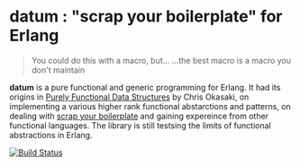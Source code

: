 # datum : "scrap your boilerplate" for Erlang

> You could do this with a macro, but...
> ...the best macro is a macro you don't maintain

**datum** is a pure functional and generic programming for Erlang. It had its origins in [Purely Functional Data Structures](https://www.cs.cmu.edu/~rwh/theses/okasaki.pdf) by Chris Okasaki, on implementing a various higher rank functional abstarctions and patterns, on dealing with [scrap your boilerplate](https://www.microsoft.com/en-us/research/publication/scrap-your-boilerplate-with-class/) and gaining expereince from other functional languages. The library is still testsing the limits of functional abstractions in Erlang. 


[![Build Status](https://secure.travis-ci.org/fogfish/datum.svg?branch=master)](http://travis-ci.org/fogfish/datum)


